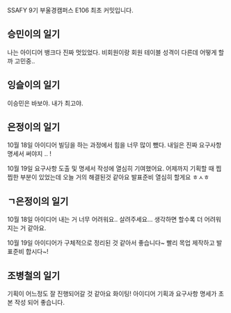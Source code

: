 SSAFY 9기 부울경캠퍼스 E106 최초 커밋입니다.

## 승민이의 일기
나는 아이디어 뱅크다
진짜 멋있었다.
비회원이랑 회원 테이블 성격이 다른데 어떻게 할까 고민중..


## 잉슬이의 일기
이승민은 바보야.
내가 최고야.


## 은정이의 일기
10월 18일 
아이디어 빌딩을 하는 과정에서 힘을 너무 많이 뺐다.
내일은 진짜 요구사항 명세서 써야지 .. ! 

10월 19일
요구사항 도출 및 명세서 작성에 열심히 기여했어요.
어제까지 기획할 때 찝찝한 부분이 있었는데 오늘 거의 해결된것 같아요 
발표준비 열심히 할게요 ㅎㅅㅎ 

## ㄱ은정이의 일기
10월 18일
아이디어 내는 거 너무 어려워요..
살려주세요... 생각하면 할수록 더 어려워지는 거 같아요.

10월 19일
아이디어가 구체적으로 정리된 것 같아서 좋습니다~
빨리 목업 제작하고 발표준비 합시다~!

## 조병철의 일기
기획이 어느정도 잘 진행되어갈 것 같아요 화이팅!
아이디어 기획과 요구사항 명세가 초본 작성 되어 좋습니다.
